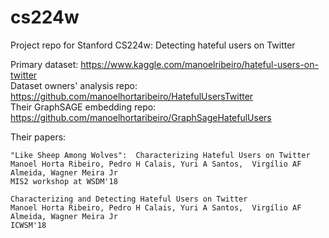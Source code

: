 # cs224w
Project repo for Stanford CS224w: Detecting hateful users on Twitter  

Primary dataset: https://www.kaggle.com/manoelribeiro/hateful-users-on-twitter  
Dataset owners' analysis repo: https://github.com/manoelhortaribeiro/HatefulUsersTwitter  
Their GraphSAGE embedding repo: https://github.com/manoelhortaribeiro/GraphSageHatefulUsers  

Their papers:

    "Like Sheep Among Wolves":  Characterizing Hateful Users on Twitter
    Manoel Horta Ribeiro, Pedro H Calais, Yuri A Santos,  Virgílio AF Almeida, Wagner Meira Jr
    MIS2 workshop at WSDM'18
    
    Characterizing and Detecting Hateful Users on Twitter
    Manoel Horta Ribeiro, Pedro H Calais, Yuri A Santos,  Virgílio AF Almeida, Wagner Meira Jr
    ICWSM'18

